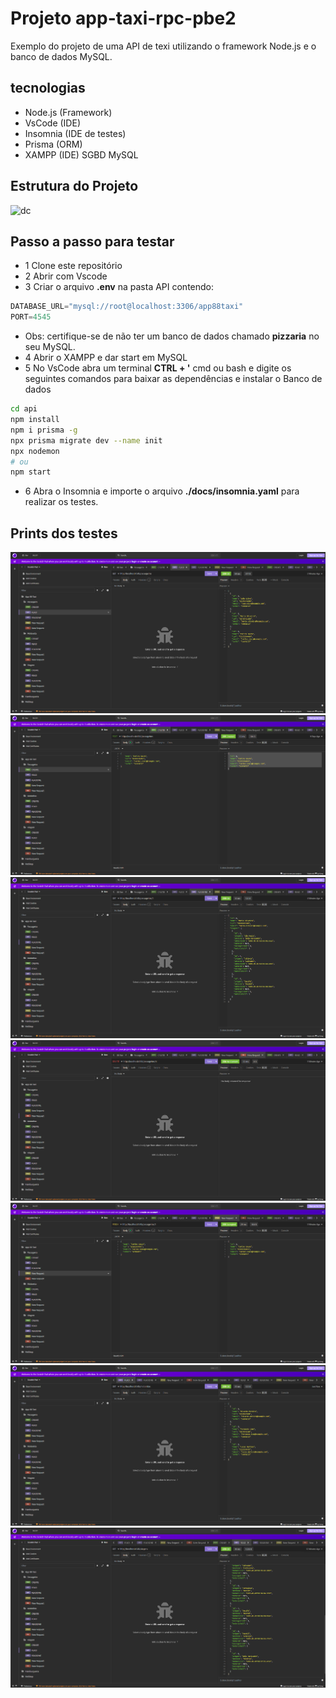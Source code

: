 # Projeto app-taxi-rpc-pbe2
Exemplo do projeto de uma API de texi utilizando o framework Node.js e o banco de dados MySQL.
## tecnologias
- Node.js (Framework)
- VsCode (IDE)
- Insomnia (IDE de testes)
- Prisma (ORM)
- XAMPP (IDE) SGBD MySQL
## Estrutura do Projeto
![dc](./docs/dc.png)
##

## Passo a passo para testar
- 1 Clone este repositório
- 2 Abrir com Vscode
- 3 Criar o arquivo **.env** na pasta API contendo:
```js
DATABASE_URL="mysql://root@localhost:3306/app88taxi"
PORT=4545
```
- Obs: certifique-se de não ter um banco de dados chamado **pizzaria** no seu MySQL.
- 4 Abrir o XAMPP e dar start em MySQL
- 5 No VsCode abra um terminal **CTRL + '** cmd ou bash e digite os seguintes comandos para baixar as dependências e instalar o Banco de dados
```bash
cd api
npm install
npm i prisma -g
npx prisma migrate dev --name init
npx nodemon
# ou
npm start
```
- 6 Abra o Insomnia e importe o arquivo **./docs/insomnia.yaml** para realizar os testes.

## Prints dos testes
![Print01](./assets/Recuperação-Back-1.png)
![Print02](./assets/Recuperação-Back-2.png)
![Print03](./assets/Recuperação-Back-3.png)
![Print04](./assets/Recuperação-Back-4.png)
![Print05](./assets/Recuperação-Back-5.png)
![Print06](./assets/Recuperação-Back-6.png)
![Print07](./assets/Recuperação-Back-7.png)
